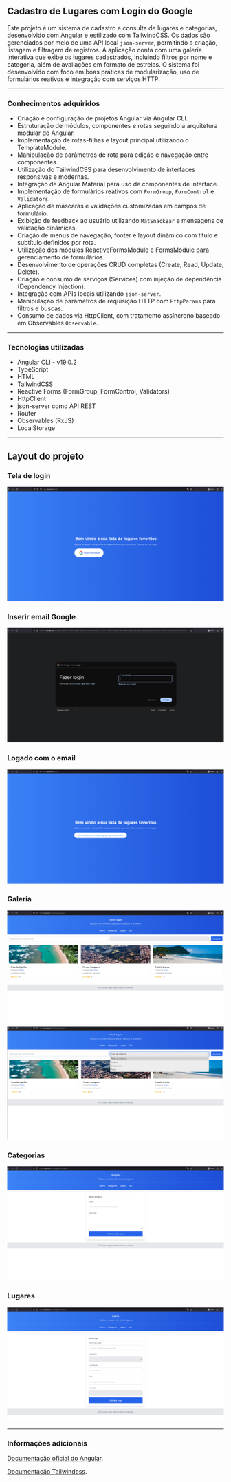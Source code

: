 ## Cadastro de Lugares com Login do Google

Este projeto é um sistema de cadastro e consulta de lugares e categorias, desenvolvido com Angular e estilizado com TailwindCSS. Os dados são gerenciados por meio de uma API local `json-server`, permitindo a criação, listagem e filtragem de registros. A aplicação conta com uma galeria interativa que exibe os lugares cadastrados, incluindo filtros por nome e categoria, além de avaliações em formato de estrelas. O sistema foi desenvolvido com foco em boas práticas de modularização, uso de formulários reativos e integração com serviços HTTP.

---

### Conhecimentos adquiridos

- Criação e configuração de projetos Angular via Angular CLI.
- Estruturação de módulos, componentes e rotas seguindo a arquitetura modular do Angular.
- Implementação de rotas-filhas e layout principal utilizando o TemplateModule.
- Manipulação de parâmetros de rota para edição e navegação entre componentes.
- Utilização do TailwindCSS para desenvolvimento de interfaces responsivas e modernas.
- Integração de Angular Material para uso de componentes de interface.
- Implementação de formulários reativos com `FormGroup`, `FormControl` e `Validators`.
- Aplicação de máscaras e validações customizadas em campos de formulário.
- Exibição de feedback ao usuário utilizando `MatSnackBar` e mensagens de validação dinâmicas.
- Criação de menus de navegação, footer e layout dinâmico com título e subtítulo definidos por rota.
- Utilização dos módulos ReactiveFormsModule e FormsModule para gerenciamento de formulários.
- Desenvolvimento de operações CRUD completas (Create, Read, Update, Delete).
- Criação e consumo de serviços (Services) com injeção de dependência (Dependency Injection).
- Integração com APIs locais utilizando `json-server`.
- Manipulação de parâmetros de requisição HTTP com `HttpParams` para filtros e buscas.
- Consumo de dados via HttpClient, com tratamento assíncrono baseado em Observables `Observable`.

---

### Tecnologias utilizadas

- Angular CLI - v19.0.2
- TypeScript
- HTML
- TailwindCSS
- Reactive Forms (FormGroup, FormControl, Validators)
- HttpClient
- json-server como API REST
- Router
- Observables (RxJS)
- LocalStorage

---

## Layout do projeto

### Tela de login

![Login](https://github.com/xXezi/estudo-angular-19/blob/main/passeio-app-with-login/src/assets/img/page_1_login.png)

### Inserir email Google

![Login](https://github.com/xXezi/estudo-angular-19/blob/main/passeio-app-with-login/src/assets/img/page_2_login.png)

### Logado com o email

![Login](https://github.com/xXezi/estudo-angular-19/blob/main/passeio-app-with-login/src/assets/img/page_3_login.png)

### Galeria

![Galeria](https://github.com/xXezi/estudo-angular-19/blob/main/passeio-app-with-login/src/assets/img/page_1_galeria.png)
![Galeria](https://github.com/xXezi/estudo-angular-19/blob/main/passeio-app-with-login/src/assets/img/page_2_galeria.png)

### Categorias

![Categoria](https://github.com/xXezi/estudo-angular-19/blob/main/passeio-app-with-login/src/assets/img/page_3_categoria.png)

### Lugares

![Categoria](https://github.com/xXezi/estudo-angular-19/blob/main/passeio-app-with-login/src/assets/img/page_4_lugares.png)

---

### Informações adicionais

[Documentação oficial do Angular](https://angular.dev/overview).

[Documentação Tailwindcss](https://tailwindcss.com/).